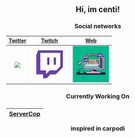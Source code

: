 <h2 align="center">Hi, im centi!</h2>

</hr>

<h3 align="center">Social networks</h3>

<div align="center">

| <a href="https://twitter.com/centiFN" target="_blank">**Twitter**</a> | <a href="https://twitch.tv/centit" target="_blank">**Twitch** | <a href="https://centi.is-a.dev" target="_blank">**Web**</a> | 
| :---: | :---: | :---: | 
| <img align='center' src='https://cdn.worldvectorlogo.com/logos/discord-6.svg' height='100px'> | <img align='center' src='https://raw.githubusercontent.com/Carpodi/carpodi/main/images/Twitch.png' height='100px'> | <img align='center' src='https://raw.githubusercontent.com/Carpodi/carpodi/main/images/website.png' height='100px'>                                    
</div>
 <div align="center">
 <h3 align="center">Currently Working On<h3>

<div align="center">

  | <a href="nothing.com" target="_blank">**ServerCop**</a> | 
:---: |  

inspired in carpodi
